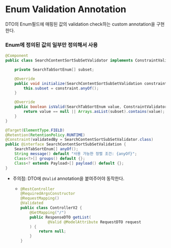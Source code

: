 # Enum Validation Annotation
DTO의 Enum필드에 매핑된 값의 validation check하는 custom annotation을 구현한다.

### Enum에 정의된 값의 일부만 정의해서 사용
```java
@Component
public class SearchContentSortSubSetValidator implements ConstraintValidator<SearchContentSortSubSetValidation, SearchTabSortEnum> {

    private SearchTabSortEnum[] subset;

    @Override
    public void initialize(SearchContentSortSubSetValidation constraint) {
        this.subset = constraint.anyOf();
    }

    @Override
    public boolean isValid(SearchTabSortEnum value, ConstraintValidatorContext context) {
        return value == null || Arrays.asList(subset).contains(value);
    }
}
```
```java
@Target(ElementType.FIELD)
@Retention(RetentionPolicy.RUNTIME)
@Constraint(validatedBy = SearchContentSortSubSetValidator.class)
public @interface SearchContentSortSubSetValidation {
    SearchTabSortEnum[] anyOf();
    String message() default "사용 가능한 정렬 조건: {anyOf}";
    Class<?>[] groups() default {};
    Class<? extends Payload>[] payload() default {};
}
```
- 주의점: DTO에 `@Valid` annotation을 붙여주어야 동작한다.
  - ```java
    @RestController
    @RequiredArgsConstructor
    @RequestMapping()
    @Validated
    public class ControllerV2 {
        @GetMapping("/")
        public ResponseDTO getList(
                @Valid @ModelAttribute RequestDTO request
        ) {
            return null;
        }
    }
    ```